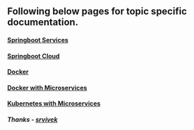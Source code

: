## Following below pages for topic specific documentation.

#### [Springboot Services](./documentation/01-springboot-services-README.md)
#### [Springboot Cloud](./documentation/02-springboot-cloud-README.md)
#### [Docker](./documentation/03-springboot-docker-README.md)
#### [Docker with Microservices](./documentation/04-springboot-ms-cloud-docker.md)
#### [Kubernetes with Microservices](./documentation/05-springboot-ms-k8s.md)

##### Thanks - [srvivek](https://www.linkedin.com/in/srvivek1/)